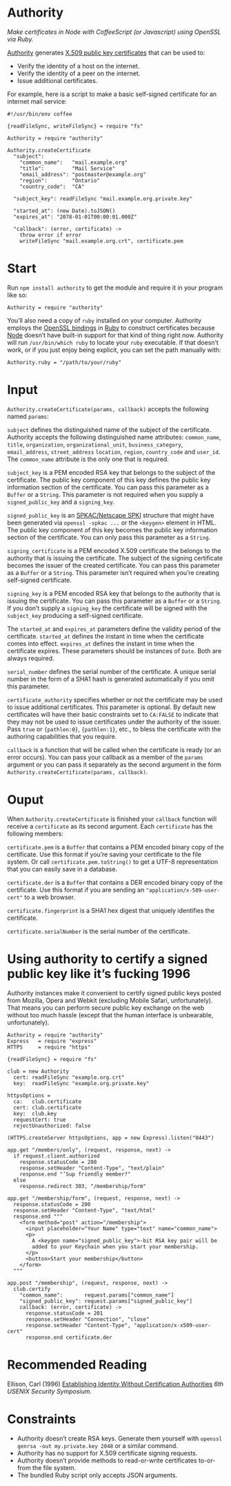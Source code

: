 # Authority
_Make certificates in Node
with CoffeeScript (or Javascript)
using OpenSSL
via Ruby._

[Authority](https://github.com/45678/authority) generates [X.509 public key certificates](https://en.wikipedia.org/wiki/X.509) that can be used to:

- Verify the identity of a host on the internet.
- Verify the identity of a peer on the internet.
- Issue additional certificates.

For example, here is a script to make a basic self-signed certificate for an internet mail service:

    #!/usr/bin/env coffee

    {readFileSync, writeFileSync} = require "fs"

    Authority = require "authority"

    Authority.createCertificate
      "subject":
        "common_name":   "mail.example.org"
        "title":         "Mail Service"
        "email_address": "postmaster@example.org"
        "region":        "Ontario"
        "country_code":  "CA"

      "subject_key": readFileSync "mail.example.org.private.key"

      "started_at": (new Date).toJSON()
      "expires_at": "2078-01-01T00:00:01.000Z"

      "callback": (error, certificate) ->
        throw error if error
        writeFileSync "mail.example.org.crt", certificate.pem


# Start

Run `npm install authority` to get the module and require it in your program like so:

    Authority = require "authority"

You’ll also need a copy of `ruby` installed on your computer. Authority employs the [OpenSSL bindings](http://www.ruby-doc.org/stdlib-1.9.3/libdoc/openssl/rdoc/OpenSSL) in [Ruby](http://ruby-lang.org/) to construct certificates because [Node](http://nodejs.org/) doesn’t have built-in support for that kind of thing right now. Authority will run `/usr/bin/which ruby` to locate your `ruby` executable. If that doesn’t work, or if you just enjoy being explicit, you can set the path manually with:

    Authority.ruby = "/path/to/your/ruby"

# Input

`Authority.createCertificate(params, callback)` accepts the following named `params`:

`subject` defines the distinguished name of the subject of the certificate. Authority accepts the following distinguished name attributes: `common_name`, `title`, `organization`, `organizational_unit`, `business_category`, `email_address`, `street_address` `location`, `region`, `country_code` and `user_id`. The `common_name` attribute is the only one that is required.

`subject_key` is a PEM encoded RSA key that belongs to the subject of the certificate. The public key component of this key defines the public key information section of the certificate. You can pass this parameter as a `Buffer` or a `String`. This parameter is not required when you supply a `signed_public_key` and a `signing_key`.

`signed_public_key` is an [SPKAC/Netscape SPKI](http://en.wikipedia.org/wiki/SPKAC) structure that might have been generated via `openssl -spkac ...` or the `<keygen>` element in HTML. The public key component of this key becomes the public key information section of the certificate. You can only pass this parameter as a `String`.

`signing_certificate` is a PEM encoded X.509 certificate the belongs to the authority that is issuing the certificate. The subject of the signing certificate becomes the issuer of the created certificate. You can pass this parameter as a `Buffer` or a `String`. This parameter isn’t required when you’re creating self-signed certificate.

`signing_key` is a PEM encoded RSA key that belongs to the authority that is issuing the certificate. You can pass this parameter as a `Buffer` or a `String`. If you don’t supply a `signing_key` the certificate will be signed with the
`subject_key` producing a self-signed certificate.

The `started_at` and `expires_at` parameters define the validity period of the certificate. `started_at` defines the instant in time when the certificate comes into effect. `expires_at` defines the instant in time when the certificate expires. These parameters should be instances of `Date`. Both are always required.

`serial_number` defines the serial number of the certificate. A unique serial number in the form of a SHA1 hash is generated automatically if you omit this parameter.

`certificate_authority` specifies whether or not the certificate may be used to issue additional certificates. This parameter is optional. By default new certificates will have their basic constraints set to `CA:FALSE` to indicate that they may not be used to issue certificates under the authority of the issuer. Pass `true` or `{pathlen:0}`, `{pathlen:1}`, etc., to bless the certificate with the authoring capabilities that you require.

`callback` is a function that will be called when the certificate is ready (or an error occurs). You can pass your callback as a member of the `params` argument or you can pass it separately as the second argument in the form  `Authority.createCertificate(params, callback)`.

# Ouput

When `Authority.createCertificate` is finished your `callback` function will receive a `certificate` as its second argument. Each `certificate` has the following members:

`certificate.pem` is a `Buffer` that contains a PEM encoded binary copy of the certificate. Use this format if you’re saving your certificate to the file system. Or call `certificate.pem.toString()` to get a UTF-8 representation that you can easily save in a database.

`certificate.der` is a `Buffer` that contains a DER encoded binary copy of the certificate. Use this format if you are sending an `"application/x-509-user-cert"` to a web browser.

`certificate.fingerprint` is a SHA1 hex digest that uniquely identifies the certificate.

`certificate.serialNumber` is the serial number of the certificate.


# Using authority to certify a signed public key like it’s fucking 1996

Authority instances make it convenient to certify signed public keys posted
from Mozilla, Opera and Webkit (excluding Mobile Safari, unfortunately). That
means you can perform secure public key exchange on the web without too much
hassle (except that the human interface is unbearable, unfortunately).

    Authority = require "authority"
    Express   = require "express"
    HTTPS     = require "https"

    {readFileSync} = require "fs"

    club = new Authority
      cert: readFileSync "example.org.crt"
      key:  readFileSync "example.org.private.key"

    httpsOptions =
      ca:   club.certificate
      cert: club.certificate
      key:  club.key
      requestCert: true
      rejectUnauthorized: false

    (HTTPS.createServer httpsOptions, app = new Express).listen("0443")

    app.get "/members/only", (request, response, next) ->
      if request.client.authorized
        response.statusCode = 200
        response.setHeader "Content-Type", "text/plain"
        response.end "’Sup friendly member?"
      else
        response.redirect 303, "/membership/form"

    app.get "/membership/form", (request, response, next) ->
      response.statusCode = 200
      response.setHeader "Content-Type", "text/html"
      response.end """
        <form method="post" action="/membership">
          <input placeholder="Your Name" type="text" name="common_name">
          <p>
            A <keygen name="signed_public_key">-bit RSA key pair will be
            added to your Keychain when you start your membership.
          </p>
          <button>Start your membership</button>
        </form>
      """

    app.post "/membership", (request, response, next) ->
      club.certify
        "common_name":       request.params["common_name"]
        "signed_public_key": request.params["signed_public_key"]
        callback: (error, certificate) ->
          response.statusCode = 201
          response.setHeader "Connection", "close"
          response.setHeader "Content-Type", "application/x-x509-user-cert"
          response.end certificate.der


# Recommended Reading

Ellison, Carl (1996) [Establishing Identity Without Certification Authorities](http://citeseerx.ist.psu.edu/viewdoc/download?doi=10.1.1.31.7263&rep=rep1&type=pdf) _6th USENIX Security Symposium._

# Constraints

- Authority doesn’t create RSA keys. Generate them yourself with `openssl genrsa -out my.private.key 2048` or a similar command.
- Authority has no support for X.509 certificate signing requests.
- Authority doesn’t provide methods to read-or-write certificates to-or-from the file system.
- The bundled Ruby script only accepts JSON arguments.
